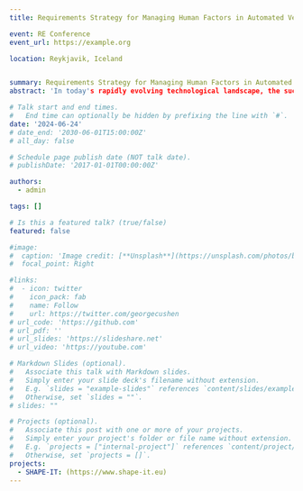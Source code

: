 ```yaml
---
title: Requirements Strategy for Managing Human Factors in Automated Vehicle Development

event: RE Conference
event_url: https://example.org

location: Reykjavik, Iceland


summary: Requirements Strategy for Managing Human Factors in Automated Vehicle Development
abstract: 'In today's rapidly evolving technological landscape, the success of tools and systems relies heavily on their ability to meet the needs and expectations of users. User-centered design approaches, with a focus on human factors, have gained increasing attention as they prioritize the human element in the development process. With the increasing complexity of software-based systems, companies are adopting agile development methodologies and emphasizing continuous software experimentation. However, there is limited knowledge on how to e ectively execute continuous experimentation with respect to human factors within this context. This research paper presents an exploratory qualitative study for integrating human factors in continuous experimentation, aiming to uncover distinctive characteristics of human factors and continuous software experiments, practical challenges for integrating human factors in continuous software experiments, and best practices associated with the management of continuous human factors experimentation.'

# Talk start and end times.
#   End time can optionally be hidden by prefixing the line with `#`.
date: '2024-06-24'
# date_end: '2030-06-01T15:00:00Z'
# all_day: false

# Schedule page publish date (NOT talk date).
# publishDate: '2017-01-01T00:00:00Z'

authors:
  - admin

tags: []

# Is this a featured talk? (true/false)
featured: false

#image:
#  caption: 'Image credit: [**Unsplash**](https://unsplash.com/photos/bzdhc5b3Bxs)'
#  focal_point: Right

#links:
#  - icon: twitter
#    icon_pack: fab
#    name: Follow
#    url: https://twitter.com/georgecushen
# url_code: 'https://github.com'
# url_pdf: ''
# url_slides: 'https://slideshare.net'
# url_video: 'https://youtube.com'

# Markdown Slides (optional).
#   Associate this talk with Markdown slides.
#   Simply enter your slide deck's filename without extension.
#   E.g. `slides = "example-slides"` references `content/slides/example-slides.md`.
#   Otherwise, set `slides = ""`.
# slides: ""

# Projects (optional).
#   Associate this post with one or more of your projects.
#   Simply enter your project's folder or file name without extension.
#   E.g. `projects = ["internal-project"]` references `content/project/deep-learning/index.md`.
#   Otherwise, set `projects = []`.
projects:
  - SHAPE-IT: (https://www.shape-it.eu)
---
```

